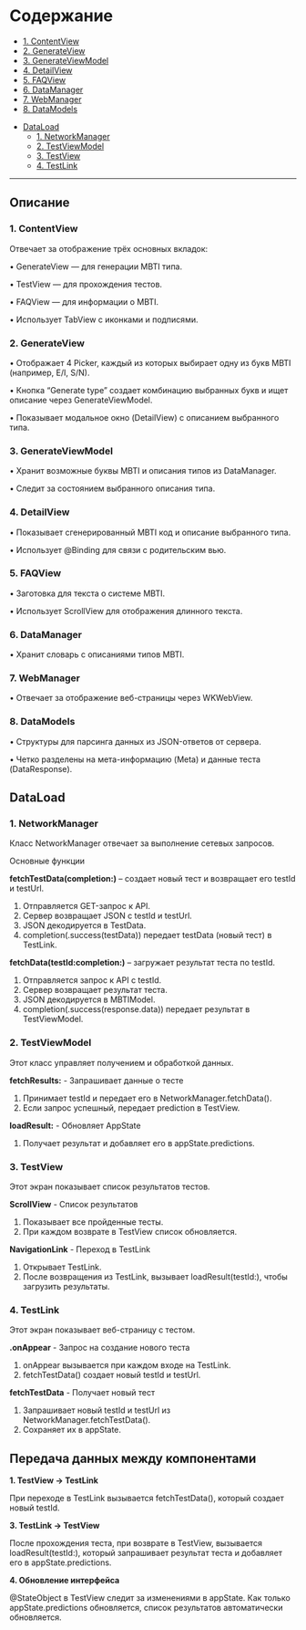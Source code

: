 # Содержание
  * [1. ContentView](#1-contentview)
  * [2. GenerateView](#2-generateview)
  * [3. GenerateViewModel](#3-generateviewmodel)
  * [4. DetailView](#4-detailview)
  * [5. FAQView](#5-faqview)
  * [6. DataManager](#6-datamanager)
  * [7. WebManager](#7-webmanager)
  * [8. DataModels](#8-datamodels)
- [DataLoad](#dataload)
  * [1. NetworkManager](#1-networkmanager)
  * [2. TestViewModel](#2-testviewmodel)
  * [3. TestView](#3-testview)
  * [4. TestLink](#4-testlink)
---
## Описание
### 1. ContentView
Отвечает за отображение трёх основных вкладок:

•	GenerateView — для генерации MBTI типа.

•	TestView — для прохождения тестов.

•	FAQView — для информации о MBTI.

•	Использует TabView с иконками и подписями.

### 2. GenerateView

•	Отображает 4 Picker, каждый из которых выбирает одну из букв MBTI (например, E/I, S/N).

•	Кнопка “Generate type” создает комбинацию выбранных букв и ищет описание через GenerateViewModel.

•	Показывает модальное окно (DetailView) с описанием выбранного типа.

### 3. GenerateViewModel

•	Хранит возможные буквы MBTI и описания типов из DataManager.

•	Следит за состоянием выбранного описания типа.

### 4. DetailView

•	Показывает сгенерированный MBTI код и описание выбранного типа.

•	Использует @Binding для связи с родительским вью.

### 5. FAQView 

•	Заготовка для текста о системе MBTI.

•	Использует ScrollView для отображения длинного текста.

### 6. DataManager

•	Хранит словарь с описаниями типов MBTI.

### 7. WebManager

•	Отвечает за отображение веб-страницы через WKWebView.

### 8. DataModels

•	Структуры для парсинга данных из JSON-ответов от сервера.

•	Четко разделены на мета-информацию (Meta) и данные теста (DataResponse).

## DataLoad
### 1. NetworkManager
Класс NetworkManager отвечает за выполнение сетевых запросов.

Основные функции

**fetchTestData(completion:)** – создает новый тест и возвращает его testId и testUrl.
1.	Отправляется GET-запрос к API.
2.	Сервер возвращает JSON с testId и testUrl.
3.	JSON декодируется в TestData.
4.	completion(.success(testData)) передает testData (новый тест) в TestLink.

**fetchData(testId:completion:)** – загружает результат теста по testId.
1.	Отправляется запрос к API с testId.
2.	Сервер возвращает результат теста.
3.	JSON декодируется в MBTIModel.
4.	completion(.success(response.data)) передает результат в TestViewModel.

### 2. TestViewModel
Этот класс управляет получением и обработкой данных.

**fetchResults:** - Запрашивает данные о тесте
1. Принимает testId и передает его в NetworkManager.fetchData().
2. Если запрос успешный, передает prediction в TestView.
   
**loadResult:** - Обновляет AppState
1. Получает результат и добавляет его в appState.predictions.

### 3. TestView
Этот экран показывает список результатов тестов.

**ScrollView** - Список результатов
1. Показывает все пройденные тесты.
2. При каждом возврате в TestView список обновляется.

**NavigationLink** - Переход в TestLink
1. Открывает TestLink.
2. После возвращения из TestLink, вызывает loadResult(testId:), чтобы загрузить результаты.

### 4. TestLink
Этот экран показывает веб-страницу с тестом.

**.onAppear** - Запрос на создание нового теста
1. onAppear вызывается при каждом входе на TestLink.
2. fetchTestData() создает новый testId и testUrl.

**fetchTestData** - Получает новый тест
1. Запрашивает новый testId и testUrl из NetworkManager.fetchTestData().
2. Сохраняет их в appState.

## Передача данных между компонентами
**1.	TestView → TestLink**

При переходе в TestLink вызывается fetchTestData(), который создает новый testId.

**3.	TestLink → TestView**

После прохождения теста, при возврате в TestView, вызывается loadResult(testId:), который запрашивает результат теста и добавляет его в appState.predictions.

**4.	Обновление интерфейса**

@StateObject в TestView следит за изменениями в appState.
Как только appState.predictions обновляется, список результатов автоматически обновляется.


